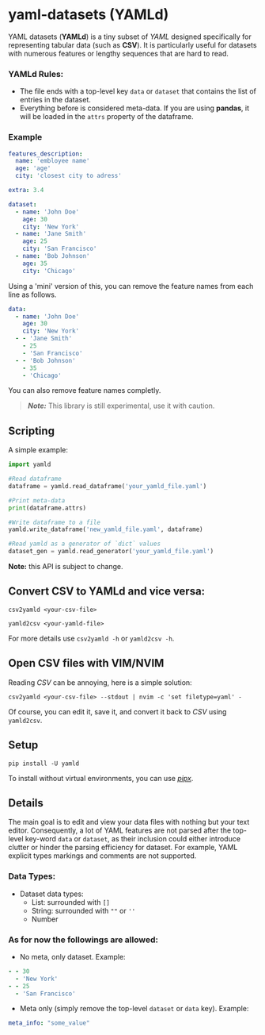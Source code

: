 # yaml-datasets (YAMLd)

YAML datasets (**YAMLd**) is a tiny subset of *YAML* designed specifically for representing tabular data (such as **CSV**). It is particularly useful for datasets with numerous features or lengthy sequences that are hard to read.

### YAMLd Rules:

- The file ends with a top-level key `data` or `dataset` that contains the list of entries in the dataset.
- Everything before is considered meta-data. If you are using **pandas**, it will be loaded in the `attrs` property of the dataframe.
    
### Example

``` yaml
features_description:
  name: 'embloyee name'
  age: 'age'
  city: 'closest city to adress'

extra: 3.4

dataset:
  - name: 'John Doe'
    age: 30
    city: 'New York'
  - name: 'Jane Smith'
    age: 25
    city: 'San Francisco'
  - name: 'Bob Johnson'
    age: 35
    city: 'Chicago'
```

Using a 'mini' version of this, you can remove the feature names from each line as follows.

``` yaml
data:
  - name: 'John Doe'
    age: 30
    city: 'New York'
  - - 'Jane Smith'
    - 25
    - 'San Francisco'
  - - 'Bob Johnson'
    - 35
    - 'Chicago'
```

You can also remove feature names completly.

> **_Note:_** This library is still experimental, use it with caution.


## Scripting
A simple example:
```python
import yamld

#Read dataframe
dataframe = yamld.read_dataframe('your_yamld_file.yaml')

#Print meta-data
print(dataframe.attrs)

#Write dataframe to a file
yamld.write_dataframe('new_yamld_file.yaml', dataframe)

#Read yamld as a generator of `dict` values
dataset_gen = yamld.read_generator('your_yamld_file.yaml')
```

**Note:** this API is subject to change.

## Convert CSV to YAMLd and vice versa:
```console
csv2yamld <your-csv-file>
```

```console
yamld2csv <your-yamld-file>
```

For more details use `csv2yamld -h` or `yamld2csv -h`.

## Open CSV files with VIM/NVIM
Reading *CSV* can be annoying, here is a simple solution:

```console
csv2yamld <your-csv-file> --stdout | nvim -c 'set filetype=yaml' -
```

Of course, you can edit it, save it, and convert it back to *CSV* using `yamld2csv`.


## Setup
```console 
pip install -U yamld
```

To install without virtual environments, you can use [*pipx*](https://github.com/pypa/pipx).

## Details
The main goal is to edit and view your data files with nothing but your text editor. Consequently, a lot of YAML features are not parsed after the top-level key-word `data` or `dataset`, as their inclusion could either introduce clutter or hinder the parsing efficiency for dataset. For example, YAML explicit types markings and comments are not supported.


### Data Types:
- Dataset data types:
    - List: surrounded with `[]`
    - String: surrounded with `""` or `''` 
    - Number

    
### As for now the followings are allowed:
    
- No meta, only dataset. Example:

``` yaml
- - 30
  - 'New York'
- - 25
  - 'San Francisco'
```

- Meta only (simply remove the top-level `dataset` or `data` key). Example:
``` yaml
meta_info: "some_value"
```
